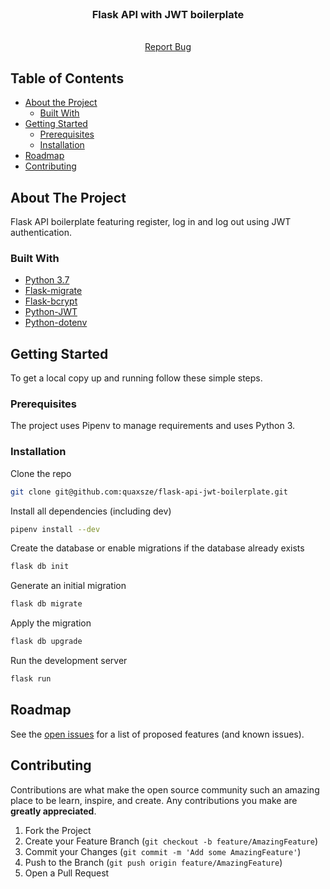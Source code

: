 <!-- PROJECT LOGO -->
<br />
<p align="center">

  <h3 align="center">Flask API with JWT boilerplate</h3>

  <p align="center">
    <br />
    <a href="https://github.com/quaxsze/flask-api-jwt-boilerplate/issues">Report Bug</a>
  </p>
</p>



<!-- TABLE OF CONTENTS -->
## Table of Contents

* [About the Project](#about-the-project)
  * [Built With](#built-with)
* [Getting Started](#getting-started)
  * [Prerequisites](#prerequisites)
  * [Installation](#installation)
* [Roadmap](#roadmap)
* [Contributing](#contributing)



<!-- ABOUT THE PROJECT -->
## About The Project

Flask API boilerplate featuring register, log in and log out using JWT authentication.


### Built With

* [Python 3.7](https://www.python.org/downloads/release/python-370/)
* [Flask-migrate](https://github.com/miguelgrinberg/flask-migrate/)
* [Flask-bcrypt](https://github.com/maxcountryman/flask-bcrypt)
* [Python-JWT](https://github.com/jpadilla/pyjwt)
* [Python-dotenv](https://github.com/theskumar/python-dotenv)



<!-- GETTING STARTED -->
## Getting Started

To get a local copy up and running follow these simple steps.

### Prerequisites

The project uses Pipenv to manage requirements and uses Python 3.

### Installation
 
Clone the repo
```sh
git clone git@github.com:quaxsze/flask-api-jwt-boilerplate.git
```
Install all dependencies (including dev)
```sh
pipenv install --dev
```
Create the database or enable migrations if the database already exists
```sh
flask db init
```
Generate an initial migration
```sh
flask db migrate
```
Apply the migration
```sh
flask db upgrade
```
Run the development server
```sh
flask run
```


<!-- ROADMAP -->
## Roadmap

See the [open issues](https://github.com/quaxsze/flask-api-jwt-boilerplate/issues) for a list of proposed features (and known issues).



<!-- CONTRIBUTING -->
## Contributing

Contributions are what make the open source community such an amazing place to be learn, inspire, and create. Any contributions you make are **greatly appreciated**.

1. Fork the Project
2. Create your Feature Branch (`git checkout -b feature/AmazingFeature`)
3. Commit your Changes (`git commit -m 'Add some AmazingFeature'`)
4. Push to the Branch (`git push origin feature/AmazingFeature`)
5. Open a Pull Request
